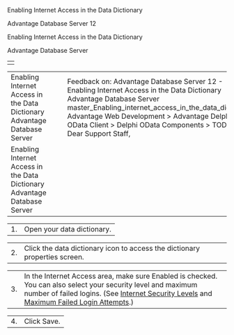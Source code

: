 Enabling Internet Access in the Data Dictionary




Advantage Database Server 12  

Enabling Internet Access in the Data Dictionary

Advantage Database Server

|  |
| --- |
|  |

|  |  |  |  |  |
| --- | --- | --- | --- | --- |
| Enabling Internet Access in the Data Dictionary  Advantage Database Server |  |  | Feedback on: Advantage Database Server 12 - Enabling Internet Access in the Data Dictionary Advantage Database Server master\_Enabling\_internet\_access\_in\_the\_data\_dictionary Advantage Web Development > Advantage Delphi OData Client > Delphi OData Components > TODataSet / Dear Support Staff, |  |
| Enabling Internet Access in the Data Dictionary  Advantage Database Server |  |  |  |  |

|  |  |
| --- | --- |
| 1. | Open your data dictionary. |

|  |  |
| --- | --- |
| 2. | Click the data dictionary icon to access the dictionary properties screen. |

|  |  |
| --- | --- |
| 3. | In the Internet Access area, make sure Enabled is checked. You can also select your security level and maximum number of failed logins. (See [Internet Security Levels](master_internet_security_levels.htm) and [Maximum Failed Login Attempts](master_maximum_failed_login_attempts.htm).) |

|  |  |
| --- | --- |
| 4. | Click Save. |